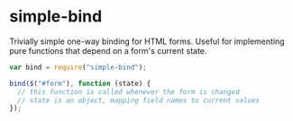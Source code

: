 # simple-bind

Trivially simple one-way binding for HTML forms.
Useful for implementing pure functions that depend on a form's current state.

```js
var bind = require("simple-bind");

bind($("#form"), function (state) {
  // this function is called whenever the form is changed
  // state is an object, mapping field names to current values
});
```
